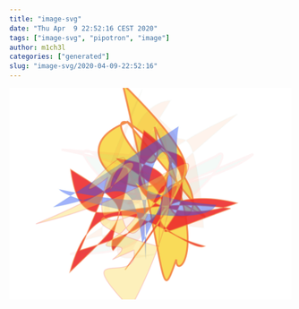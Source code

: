 ```yaml
---
title: "image-svg"
date: "Thu Apr  9 22:52:16 CEST 2020"
tags: ["image-svg", "pipotron", "image"]
author: m1ch3l
categories: ["generated"]
slug: "image-svg/2020-04-09-22:52:16"
---
```


![](image.svg)
